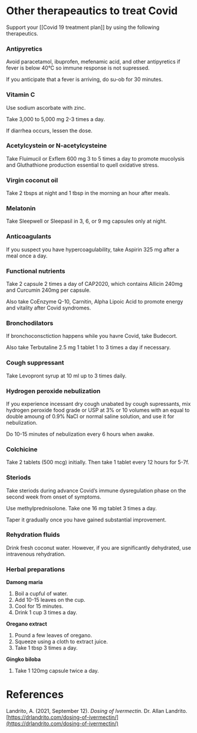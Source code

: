 # Other therapeautics to treat Covid

Support your [[Covid 19 treatment plan]] by using the following therapeutics.

### Antipyretics

Avoid paracetamol, ibuprofen, mefenamic acid, and other antipyretics if fever is below 40°C so immune response is not supressed.

If you anticipate that a fever is arriving, do su-ob for 30 minutes.

### Vitamin C

Use sodium ascorbate with zinc.

Take 3,000 to 5,000 mg 2-3 times a day.

If diarrhea occurs, lessen the dose.

### Acetylcystein or N-acetylcysteine

Take Fluimucil or Exflem 600 mg 3 to 5 times a day to promote mucolysis and Gluthathione production essential to quell oxidative stress.

### Virgin coconut oil

Take 2 tbsps at night and 1 tbsp in the morning an hour after meals.

### Melatonin

Take Sleepwell or Sleepasil in 3, 6, or 9 mg capsules only at night.

### Anticoagulants

If you suspect you have hypercoagulability, take Aspirin 325 mg after a meal once a day.

### Functional nutrients

Take 2 capsule 2 times a day of CAP2020, which contains Allicin 240mg and Curcumin 240mg per capsule.

Also take CoEnzyme Q-10, Carnitin, Alpha Lipoic Acid to promote energy and vitality after Covid syndromes.

### Bronchodilators

If bronchoconsctiction happens while you havre Covid, take Budecort.

Also take Terbutaline 2.5 mg 1 tablet 1 to 3 times a day if necessary.

### Cough suppressant

Take Levopront syrup at 10 ml up to 3 times daily.

### Hydrogen peroxide nebulization

If you experience incessant dry cough unabated by cough supressants, mix hydrogen peroxide food grade or USP at 3% or 10 volumes with an equal to double amoung of 0.9% NaCl or normal saline solution, and use it for nebulization.

Do 10-15 minutes of nebulization every 6 hours when awake.

### Colchicine

Take 2 tablets (500 mcg) initially. Then take 1 tablet every 12 hours for 5-7f.

### Steriods

Take steriods during advance Covid’s immune dysregulation phase on the second week from onset of symptoms.

Use methylprednisolone. Take one 16 mg tablet 3 times a day.

Taper it gradually once you have gained substantial improvement.

### Rehydration fluids

Drink fresh coconut water. However, if you are significantly dehydrated, use intravenous rehydration.

### Herbal preparations

**Damong maria**

1. Boil a cupful of water.
2. Add 10-15 leaves on the cup.
3. Cool for 15 minutes.
4. Drink 1 cup 3 times a day.

**Oregano extract**

1. Pound a few leaves of oregano.
2. Squeeze using a cloth to extract juice.
3. Take 1 tbsp 3 times a day.

**Gingko biloba**

1. Take 1 120mg capsule twice a day.

# References

Landrito, A. (2021, September 12). *Dosing of Ivermectin*. Dr. Allan Landrito. [https://drlandrito.com/dosing-of-ivermectin/](https://drlandrito.com/dosing-of-ivermectin/)

